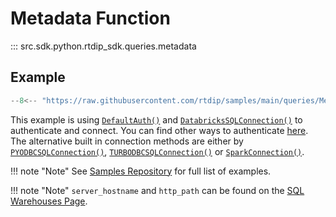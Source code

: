 # Metadata Function
::: src.sdk.python.rtdip_sdk.queries.metadata

## Example
```python
--8<-- "https://raw.githubusercontent.com/rtdip/samples/main/queries/Metadata/metadata.py"
```

This example is using [```DefaultAuth()```](../../authentication/azure.md) and [```DatabricksSQLConnection()```](../connectors/db-sql-connector.md) to authenticate and connect. You can find other ways to authenticate [here](../../authentication/azure.md). The alternative built in connection methods are either by [```PYODBCSQLConnection()```](../connectors/pyodbc-sql-connector.md), [```TURBODBCSQLConnection()```](../connectors/turbodbc-sql-connector.md) or [```SparkConnection()```](../connectors/spark-connector.md).

!!! note "Note"
    See [Samples Repository](https://github.com/rtdip/samples/tree/main/queries) for full list of examples.

!!! note "Note"
    </b>```server_hostname``` and ```http_path``` can be found on the [SQL Warehouses Page](../../../queries/databricks/sql-warehouses.md). <br />
